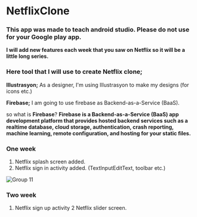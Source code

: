 # NetflixClone

### This app was made to teach android studio. Please do not use for your Google play app.

**I will add new features each week that you saw on Netflix so it will be a little long series.**

### Here tool that I will use to create Netflix clone;

**Illustrasyon;** As a designer, I'm using Illustrasyon to make my designs (for icons etc.) 

**Firebase;** I am going to use firebase as Backend-as-a-Service (BaaS).

so what is **Firebase**? 
**Firebase is a Backend-as-a-Service (BaaS) app development platform that provides hosted backend services such as a realtime database, cloud storage, authentication, crash reporting, machine learning, remote configuration, and hosting for your static files.**



### One week
1) Netflix splash screen added.
2) Netflix sign in activity added. (TextInputEditText, toolbar etc.)

![Group 11](https://user-images.githubusercontent.com/43992376/72347918-3b199180-36ea-11ea-91f0-ea883274ae86.png)


### Two week
1) Netflix sign up activity 
2  Netflix slider screen.



